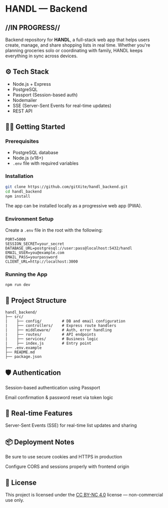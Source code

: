 # HANDL — Backend
## //IN PROGRESS//

Backend repository for **HANDL**, a full-stack web app that helps users create, manage, and share shopping lists in real time. Whether you're planning groceries solo or coordinating with family, HANDL keeps everything in sync across devices. 

## ⚙️ Tech Stack

- Node.js + Express
- PostgreSQL
- Passport (Session-based auth)
- Nodemailer
- SSE (Server-Sent Events for real-time updates)
- REST API

## 🧑‍💻 Getting Started

### Prerequisites

- PostgreSQL database
- Node.js (v18+)
- `.env` file with required variables

### Installation

```bash
git clone https://github.com/gitXite/handl_backend.git
cd handl_backend
npm install
```

The app can be installed locally as a progressive web app (PWA). 

### Environment Setup

Create a `.env` file in the root with the following:
```
PORT=5000
SESSION_SECRET=your_secret
DATABASE_URL=postgresql://user:pass@localhost:5432/handl
EMAIL_USER=you@example.com
EMAIL_PASS=yourpassword
CLIENT_URL=http://localhost:3000
```

### Running the App
```bash
npm run dev
```

## 📂 Project Structure

```plaintext
handl_backend/
├── src/
|    ├── config/         # DB and email configuration
|    ├── controllers/    # Express route handlers
|    ├── middleware/     # Auth, error handling
|    ├── routes/         # API endpoints
|    ├── services/       # Business logic
|    ├── index.js        # Entry point
├── .env.example
├── README.md
├── package.json
```

## 🛡️ Authentication
Session-based authentication using Passport

Email confirmation & password reset via token logic

## 🔄 Real-time Features
Server-Sent Events (SSE) for real-time list updates and sharing

## 📦 Deployment Notes
Be sure to use secure cookies and HTTPS in production

Configure CORS and sessions properly with frontend origin

## 📄 License

This project is licensed under the [CC BY-NC 4.0](https://creativecommons.org/licenses/by-nc/4.0/) license — non-commercial use only.
